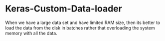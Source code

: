 # Keras-Custom-Data-loader

When we have a large data set and have limited RAM size, then its better to load the data from the disk in batches rather that overloading the system memory with all the data.
